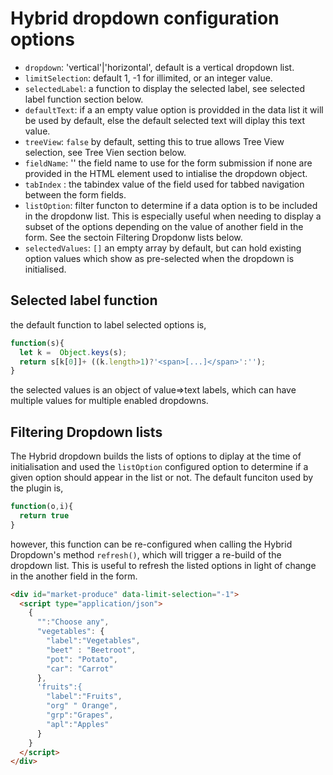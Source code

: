 # Hybrid dropdown configuration options

- `dropdown`: 'vertical'|'horizontal', default is a vertical dropdown list.
- `limitSelection`: default 1, -1 for illimited, or an integer value.
- `selectedLabel`: a function to display the selected label, see selected label function section below.
- `defaultText`: if a an empty value option is providded in the data list it will be used by default, else the default selected text will diplay this text value.
- `treeView`: `false` by default, setting this to true allows Tree View selection, see Tree Vien section below.
- `fieldName`: '' the field name to use for the form submission if none are provided in the HTML element used to intialise the dropdown object.
- `tabIndex` : the tabindex value of the field used for tabbed navigation between the form fields.
- `listOption`: filter functon to determine if a data option is to be included in the dropdonw list.  This is especially useful when needing to display a subset of the options depending on the value of another field in the form. See the sectoin Filtering Dropdonw lists below.
- `selectedValues`: `[]` an empty array by default, but can hold existing option values which show as pre-selected when the dropdown is initialised.

## Selected label function

the default function to label selected options is,

```javascript
function(s){
  let k =  Object.keys(s);
  return s[k[0]]+ ((k.length>1)?'<span>[...]</span>':'');
}
```

the selected values is an object of value=>text labels, which can have  multiple values for multiple enabled dropdowns.

## Filtering Dropdown lists

The Hybrid dropdown builds the lists of options to diplay at the time of initialisation and used the `listOption` configured option to determine if a given option should appear in the list or not.  The default funciton used by the plugin is,

```javascript
function(o,i){
  return true
}
```
however, this function can be re-configured when calling the Hybrid Dropdown's method `refresh()`, which will trigger a re-build of the dropdown list.  This is useful to refresh the listed options in light of change in the another field in the form.

```html
<div id="market-produce" data-limit-selection="-1">
  <script type="application/json">
    {
      "":"Choose any",
      "vegetables": {
        "label":"Vegetables",
        "beet" : "Beetroot",
        "pot": "Potato",
        "car": "Carrot"
      },
      'fruits":{
        "label":"Fruits",
        "org" " Orange",
        "grp":"Grapes",
        "apl":"Apples"
      }
    }
  </script>
</div>
```
